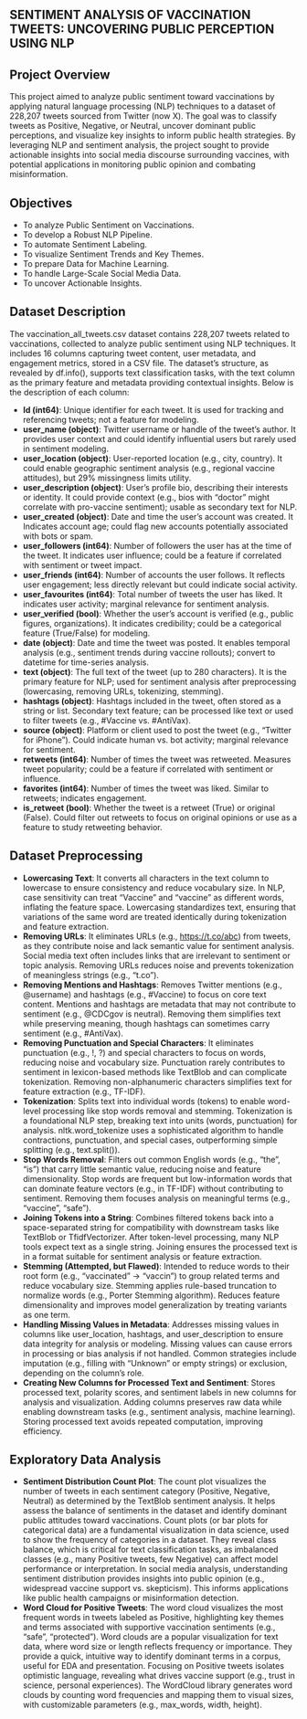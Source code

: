 <p align="center"><h2>SENTIMENT ANALYSIS OF VACCINATION TWEETS: UNCOVERING PUBLIC PERCEPTION USING NLP</h2></p>

## Project Overview
This project aimed to analyze public sentiment toward vaccinations by applying natural language processing (NLP) techniques to a dataset of 228,207 tweets sourced from Twitter (now X). The goal was to classify tweets as Positive, Negative, or Neutral, uncover dominant public perceptions, and visualize key insights to inform public health strategies. By leveraging NLP and sentiment analysis, the project sought to provide actionable insights into social media discourse surrounding vaccines, with potential applications in monitoring public opinion and combating misinformation.
## Objectives
* To analyze Public Sentiment on Vaccinations.
* To develop a Robust NLP Pipeline.
* To automate Sentiment Labeling.
* To visualize Sentiment Trends and Key Themes.
* To prepare Data for Machine Learning.
* To handle Large-Scale Social Media Data.
* To uncover Actionable Insights.
## Dataset Description
The vaccination_all_tweets.csv dataset contains 228,207 tweets related to vaccinations, collected to analyze public sentiment using NLP techniques. It includes 16 columns capturing tweet content, user metadata, and engagement metrics, stored in a CSV file. The dataset’s structure, as revealed by df.info(), supports text classification tasks, with the text column as the primary feature and metadata providing contextual insights. Below is the description of each column:
* **Id (int64)**: Unique identifier for each tweet. It is used for tracking and referencing tweets; not a feature for modeling.
* **user_name (object)**: Twitter username or handle of the tweet’s author. It provides user context and could identify influential users but rarely used in sentiment modeling.
* **user_location (object)**: User-reported location (e.g., city, country). It could enable geographic sentiment analysis (e.g., regional vaccine attitudes), but 29% missingness limits utility.
* **user_description (object)**: User’s profile bio, describing their interests or identity. It could provide context (e.g., bios with “doctor” might correlate with pro-vaccine sentiment); usable as secondary text for NLP.
* **user_created (object)**: Date and time the user’s account was created. It Indicates account age; could flag new accounts potentially associated with bots or spam.
* **user_followers (int64)**: Number of followers the user has at the time of the tweet. It indicates user influence; could be a feature if correlated with sentiment or tweet impact.
* **user_friends (int64)**: Number of accounts the user follows. It reflects user engagement; less directly relevant but could indicate social activity.
* **user_favourites (int64)**: Total number of tweets the user has liked. It indicates user activity; marginal relevance for sentiment analysis.
* **user_verified (bool)**: Whether the user’s account is verified (e.g., public figures, organizations). It indicates credibility; could be a categorical feature (True/False) for modeling.
* **date (object)**: Date and time the tweet was posted. It enables temporal analysis (e.g., sentiment trends during vaccine rollouts); convert to datetime for time-series analysis.
* **text (object)**: The full text of the tweet (up to 280 characters). It is the primary feature for NLP; used for sentiment analysis after preprocessing (lowercasing, removing URLs, tokenizing, stemming).
* **hashtags (object)**: Hashtags included in the tweet, often stored as a string or list. Secondary text feature; can be processed like text or used to filter tweets (e.g., #Vaccine vs. #AntiVax).
* **source (object)**: Platform or client used to post the tweet (e.g., “Twitter for iPhone”). Could indicate human vs. bot activity; marginal relevance for sentiment.
* **retweets (int64)**: Number of times the tweet was retweeted. Measures tweet popularity; could be a feature if correlated with sentiment or influence.
* **favorites (int64)**: Number of times the tweet was liked. Similar to retweets; indicates engagement.
* **is_retweet (bool)**: Whether the tweet is a retweet (True) or original (False). Could filter out retweets to focus on original opinions or use as a feature to study retweeting behavior.
## Dataset Preprocessing
* **Lowercasing Text**: It converts all characters in the text column to lowercase to ensure consistency and reduce vocabulary size. In NLP, case sensitivity can treat “Vaccine” and “vaccine” as different words, inflating the feature space. Lowercasing standardizes text, ensuring that variations of the same word are treated identically during tokenization and feature extraction.
* **Removing URLs**: It eliminates URLs (e.g., https://t.co/abc) from tweets, as they contribute noise and lack semantic value for sentiment analysis. Social media text often includes links that are irrelevant to sentiment or topic analysis. Removing URLs reduces noise and prevents tokenization of meaningless strings (e.g., “t.co”).
* **Removing Mentions and Hashtags**: Removes Twitter mentions (e.g., @username) and hashtags (e.g., #Vaccine) to focus on core text content. Mentions and hashtags are metadata that may not contribute to sentiment (e.g., @CDCgov is neutral). Removing them simplifies text while preserving meaning, though hashtags can sometimes carry sentiment (e.g., #AntiVax).
* **Removing Punctuation and Special Characters**: It eliminates punctuation (e.g., !, ?) and special characters to focus on words, reducing noise and vocabulary size. Punctuation rarely contributes to sentiment in lexicon-based methods like TextBlob and can complicate tokenization. Removing non-alphanumeric characters simplifies text for feature extraction (e.g., TF-IDF).
* **Tokenization**: Splits text into individual words (tokens) to enable word-level processing like stop words removal and stemming. Tokenization is a foundational NLP step, breaking text into units (words, punctuation) for analysis. nltk.word_tokenize uses a sophisticated algorithm to handle contractions, punctuation, and special cases, outperforming simple splitting (e.g., text.split()).
* **Stop Words Removal**: Filters out common English words (e.g., “the”, “is”) that carry little semantic value, reducing noise and feature dimensionality. Stop words are frequent but low-information words that can dominate feature vectors (e.g., in TF-IDF) without contributing to sentiment. Removing them focuses analysis on meaningful terms (e.g., “vaccine”, “safe”).
* **Joining Tokens into a String**: Combines filtered tokens back into a space-separated string for compatibility with downstream tasks like TextBlob or TfidfVectorizer. After token-level processing, many NLP tools expect text as a single string. Joining ensures the processed text is in a format suitable for sentiment analysis or feature extraction.
* **Stemming (Attempted, but Flawed)**: Intended to reduce words to their root form (e.g., “vaccinated” → “vaccin”) to group related terms and reduce vocabulary size. Stemming applies rule-based truncation to normalize words (e.g., Porter Stemming algorithm). Reduces feature dimensionality and improves model generalization by treating variants as one term.
* **Handling Missing Values in Metadata**: Addresses missing values in columns like user_location, hashtags, and user_description to ensure data integrity for analysis or modeling. Missing values can cause errors in processing or bias analysis if not handled. Common strategies include imputation (e.g., filling with “Unknown” or empty strings) or exclusion, depending on the column’s role.
* **Creating New Columns for Processed Text and Sentiment**: Stores processed text, polarity scores, and sentiment labels in new columns for analysis and visualization. Adding columns preserves raw data while enabling downstream tasks (e.g., sentiment analysis, machine learning). Storing processed text avoids repeated computation, improving efficiency.
## Exploratory Data Analysis
* **Sentiment Distribution Count Plot**: The count plot visualizes the number of tweets in each sentiment category (Positive, Negative, Neutral) as determined by the TextBlob sentiment analysis. It helps assess the balance of sentiments in the dataset and identify dominant public attitudes toward vaccinations. Count plots (or bar plots for categorical data) are a fundamental visualization in data science, used to show the frequency of categories in a dataset. They reveal class balance, which is critical for text classification tasks, as imbalanced classes (e.g., many Positive tweets, few Negative) can affect model performance or interpretation. In social media analysis, understanding sentiment distribution provides insights into public opinion (e.g., widespread vaccine support vs. skepticism). This informs applications like public health campaigns or misinformation detection.
* **Word Cloud for Positive Tweets**: The word cloud visualizes the most frequent words in tweets labeled as Positive, highlighting key themes and terms associated with supportive vaccination sentiments (e.g., “safe”, “protected”). Word clouds are a popular visualization for text data, where word size or length reflects frequency or importance. They provide a quick, intuitive way to identify dominant terms in a corpus, useful for EDA and presentation. Focusing on Positive tweets isolates optimistic language, revealing what drives vaccine support (e.g., trust in science, personal experiences). The WordCloud library generates word clouds by counting word frequencies and mapping them to visual sizes, with customizable parameters (e.g., max_words, width, height).
